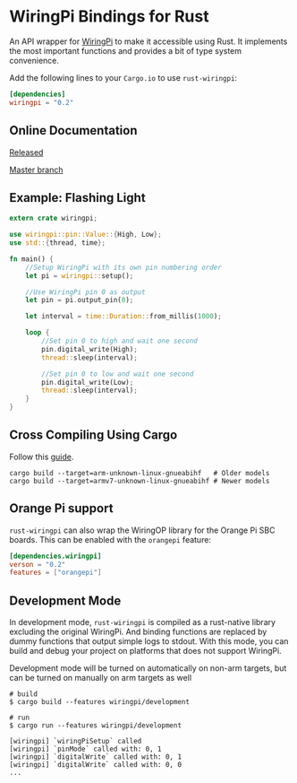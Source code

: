 # WiringPi Bindings for Rust

An API wrapper for [WiringPi](http://wiringpi.com/) to make it accessible
using Rust. It implements the most important functions and provides a bit of
type system convenience.

Add the following lines to your `Cargo.io` to use `rust-wiringpi`:

```toml
[dependencies]
wiringpi = "0.2"
```

## Online Documentation

[Released](https://docs.rs/wiringpi/0.2.3/wiringpi/)

[Master branch](http://ogeon.github.io/docs/rust-wiringpi/master/wiringpi/index.html)

## Example: Flashing Light

```Rust
extern crate wiringpi;

use wiringpi::pin::Value::{High, Low};
use std::{thread, time};

fn main() {
    //Setup WiringPi with its own pin numbering order
    let pi = wiringpi::setup();

    //Use WiringPi pin 0 as output
    let pin = pi.output_pin(0);

    let interval = time::Duration::from_millis(1000);

    loop {
        //Set pin 0 to high and wait one second
        pin.digital_write(High);
        thread::sleep(interval);

        //Set pin 0 to low and wait one second
        pin.digital_write(Low);
        thread::sleep(interval);
    }
}
```

## Cross Compiling Using Cargo

Follow this [guide](https://hackernoon.com/compiling-rust-for-the-raspberry-pi-49fdcd7df658).

```
cargo build --target=arm-unknown-linux-gnueabihf   # Older models
cargo build --target=armv7-unknown-linux-gnueabihf # Newer models
```

## Orange Pi support

`rust-wiringpi` can also wrap the WiringOP library for the Orange Pi SBC boards.
This can be enabled with the `orangepi` feature:

```toml
[dependencies.wiringpi]
verson = "0.2"
features = ["orangepi"]
```

## Development Mode

In development mode, `rust-wiringpi` is compiled as a rust-native library excluding the original WiringPi.
And binding functions are replaced by dummy functions that output simple logs to stdout.
With this mode, you can build and debug your project on platforms that does not support WiringPi.

Development mode will be turned on automatically on non-arm targets, but can be turned on manually 
on arm targets as well

```shell
# build
$ cargo build --features wiringpi/development

# run
$ cargo run --features wiringpi/development

[wiringpi] `wiringPiSetup` called
[wiringpi] `pinMode` called with: 0, 1
[wiringpi] `digitalWrite` called with: 0, 1
[wiringpi] `digitalWrite` called with: 0, 0
...
```
